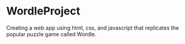 # WordleProject

Creating a web app using html, css, and javascript that replicates the popular puzzle game called Wordle.
